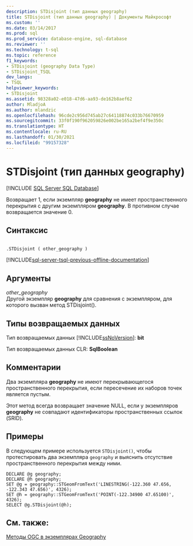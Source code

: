 ```yaml
---
description: STDisjoint (тип данных geography)
title: STDisjoint (тип данных geography) | Документы Майкрософт
ms.custom: ''
ms.date: 03/14/2017
ms.prod: sql
ms.prod_service: database-engine, sql-database
ms.reviewer: ''
ms.technology: t-sql
ms.topic: reference
f1_keywords:
- STDisjoint (geography Data Type)
- STDisjoint_TSQL
dev_langs:
- TSQL
helpviewer_keywords:
- STDisjoint
ms.assetid: 98328a02-e018-47d6-aa93-de162b8aef62
author: MladjoA
ms.author: mlandzic
ms.openlocfilehash: 96cde2c956d745ab27c64118874c033b76670959
ms.sourcegitcommit: 33f0f190f962059826e002be165a2bef4f9e350c
ms.translationtype: HT
ms.contentlocale: ru-RU
ms.lasthandoff: 01/30/2021
ms.locfileid: "99157328"
---
```

# <a name="stdisjoint-geography-data-type"></a>STDisjoint (тип данных geography)
[!INCLUDE [SQL Server SQL Database](../../includes/applies-to-version/sql-asdb.md)]

  Возвращает 1, если экземпляр **geography** не имеет пространственного перекрытия с другим экземпляром **geography**. В противном случае возвращается значение 0.  
  
## <a name="syntax"></a>Синтаксис  
  
```  
  
.STDisjoint ( other_geography )  
```  
  
[!INCLUDE[sql-server-tsql-previous-offline-documentation](../../includes/sql-server-tsql-previous-offline-documentation.md)]

## <a name="arguments"></a>Аргументы
 *other_geography*  
 Другой экземпляр **geography** для сравнения с экземпляром, для которого вызван метод STDisjoint().  
  
## <a name="return-types"></a>Типы возвращаемых данных  
 Тип возвращаемых данных [!INCLUDE[ssNoVersion](../../includes/ssnoversion-md.md)]: **bit**  
  
 Тип возвращаемых данных CLR: **SqlBoolean**  
  
## <a name="remarks"></a>Комментарии  
 Два экземпляра **geography** не имеют перекрывающегося пространственного перекрытия, если пересечение их наборов точек является пустым.  
  
 Этот метод всегда возвращает значение NULL, если у экземпляров **geography** не совпадают идентификаторы пространственных ссылок (SRID).  
  
## <a name="examples"></a>Примеры  
 В следующем примере используется `STDisjoint()`, чтобы протестировать два экземпляра `geography` и выяснить отсутствие пространственного перекрытия между ними.  
  
```  
DECLARE @g geography;  
DECLARE @h geography;  
SET @g = geography::STGeomFromText('LINESTRING(-122.360 47.656, -122.343 47.656)', 4326);  
SET @h = geography::STGeomFromText('POINT(-122.34900 47.65100)', 4326);  
SELECT @g.STDisjoint(@h);  
```  
  
## <a name="see-also"></a>См. также:  
 [Методы OGC в экземплярах Geography](../../t-sql/spatial-geography/ogc-methods-on-geography-instances.md)  
  
  
